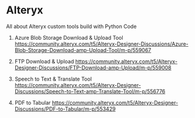 # Alteryx
All about Alteryx custom tools build with Python Code

1. Azure Blob Storage Download & Upload Tool
https://community.alteryx.com/t5/Alteryx-Designer-Discussions/Azure-Blob-Storage-Download-amp-Upload-Tool/m-p/559067

2. FTP Download & Upload
https://community.alteryx.com/t5/Alteryx-Designer-Discussions/FTP-Download-amp-Upload/m-p/559008

3. Speech to Text & Translate Tool
https://community.alteryx.com/t5/Alteryx-Designer-Discussions/Speech-to-Text-amp-Translate-Tool/m-p/556776

4. PDF to Tabular
https://community.alteryx.com/t5/Alteryx-Designer-Discussions/PDF-to-Tabular/m-p/553429



